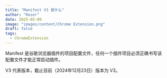 ```yaml
---
title: "Manifest V3 是什么"
author: "Roser"
date: 2025-05-09
image: "images/content/Chrome Extension.png"
draft: false
tags:
  - ChromeExtension
---
```

Manifest 是谷歌浏览器插件的项目配置文件，任何一个插件项目必须正确书写该配置文件才能正常启动插件。

V3 代表版本，截止目前（2024年12月23日）版本为 V3。